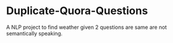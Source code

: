 # Duplicate-Quora-Questions

A NLP project to find weather given 2 questions are same are not semantically speaking.
